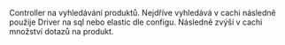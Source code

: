 Controller na vyhledávání produktů.
Nejdříve vyhledává v cachi následně použije Driver na sql nebo elastic dle configu.
Následně zvýší v cachi množství dotazů na produkt.